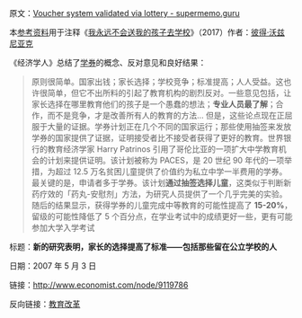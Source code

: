 原文：[Voucher system validated via lottery - supermemo.guru](https://supermemo.guru/wiki/Voucher_system_validated_via_lottery)

本[参考资料](https://supermemo.guru/wiki/References)用于注释《[我永远不会送我的孩子去学校](https://supermemo.guru/wiki/Problem_of_Schooling)》（2017）作者：[彼得·沃兹尼亚克](https://supermemo.guru/wiki/Piotr_Wozniak)

《经济学人》总结了[学券](https://supermemo.guru/wiki/School_voucher)的概念、反对意见和良好结果：

> 原则很简单。国家出钱；家长选择；学校竞争；标准提高；人人受益。这也许很简单，但它不出所料的引起了教育机构的剧烈反对。一些意见包括，让家长选择在哪里教育他们的孩子是一个愚蠢的想法；**专业人员最了解**；合作，而不是竞争，才是改善所有人的教育的方法... 但是，这些论点现在正屈服于大量的证据。学券计划正在几个不同的国家运行；那些使用抽签来发放学券的国家提供了证据，证明接受者比不接受者获得了更好的教育。世界银行的教育经济学家 Harry Patrinos 引用了哥伦比亚的一项扩大中学教育机会的计划来提供证明。该计划被称为 PACES，是 20 世纪 90 年代的一项举措，为超过 12.5 万名贫困儿童提供了价值约为私立中学一半费用的学券。最关键的是，申请者多于学券。该计划**通过抽签选择儿童**，这类似于判断新药疗效的「药丸-安慰剂」方法，为研究人员提供了一个几乎完美的实验。随后的结果显示，获得学券的儿童完成中等教育的可能性提高了 **15-20%**，留级的可能性降低了 5 个百分点，在学业考试中的成绩更好一些，更有可能参加大学入学考试

标题：**新的研究表明，家长的选择提高了标准——包括那些留在公立学校的人**

日期：2007 年 5 月 3 日

链接：http://www.economist.com/node/9119786

反向链接：[教育改革](https://supermemo.guru/wiki/Education_reform)